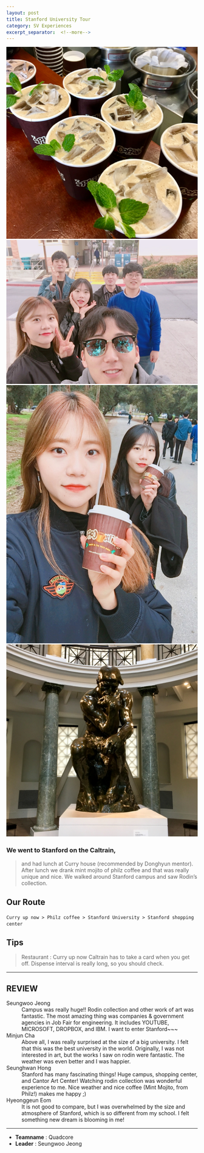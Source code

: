 ```yaml
---
layout: post
title: Stanford University Tour
category: SV Experiences
excerpt_separator:  <!--more-->
---
```


![Alt text](/assets/img/stanford.jpg)
![Alt text](/assets/img/stanford2.JPG)
![Alt text](/assets/img/stanford3.JPG)
![Alt text](/assets/img/stanford4.JPG)


###  We went to Stanford on the Caltrain,
 > and had lunch at Curry house (recommended by Donghyun mentor). After lunch we drank mint mojito of philz coffee and that was really unique and nice. We walked around Stanford campus and saw Rodin’s collection.


## Our Route
`Curry up now > Philz coffee > Stanford University > Stanford shopping center`

## Tips
> Restaurant : Curry up now
Caltrain has to take a card when you get off. 
Dispense interval is really long, so you should check.

* * *

## REVIEW
<dl>
    <dt>Seungwoo Jeong</dt>
        <dd>Campus was really huge!! Rodin collection and other work of art was fantastic. The most amazing thing was companies & government agencies in Job Fair for engineering. It includes YOUTUBE, MICROSOFT, DROPBOX, and IBM. I want to enter Stanford~~~
    </dd>
    <dt>Minjun Cha</dt>
        <dd>Above all, I was really surprised at the size of a big university. I felt that this was the best university in the world. Originally, I was not interested in art, but the works I saw on rodin were fantastic. The weather was even better and I was happier.
        </dd>
    <dt>Seunghwan Hong</dt>
        <dd>Stanford has many fascinating things! Huge campus, shopping center, and Cantor Art Center! Watching rodin collection was wonderful experience to me. Nice weather and nice coffee (Mint Mojito, from Philz!) makes me happy ;)
        </dd>
    <dt>Hyeonggeun Eom</dt>
        <dd>It is not good to compare, but I was overwhelmed by the size and atmosphere of Stanford, which is so different from my school. I felt something new dream is blooming in me!
        </dd>
</dl>


* * *

- **Teamname** : Quadcore 
- **Leader** : Seungwoo Jeong




